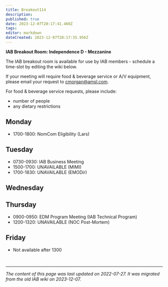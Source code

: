 ```yaml
---
title: Breakout114
description: 
published: true
date: 2023-12-07T20:17:41.460Z
tags: 
editor: markdown
dateCreated: 2023-12-07T20:17:35.956Z
---
```


**IAB Breakout Room: Independence D - Mezzanine**

The IAB breakout room is available for use by IAB members - schedule a time-slot by editing the wiki below.

If your meeting will require food & beverage service or A/V equipment, please email your request to cmorgan@amsl.com.

For food & beverage service requests, please include:

- number of people
- any dietary restrictions

## Monday
- 1700-1800: NomCom Eligibility (Lars)
## Tuesday
- 0730-0930: IAB Business Meeting
- 1500-1700: UNAVAILABLE (MIMI)
- 1700-1830: UNAVAILABLE (EMODir)
## Wednesday
## Thursday
- 0900-0950: EDM Program Meeting (IAB Technical Program)
- 1200-1320: UNAVAILABLE (NOC Post-Mortem)
## Friday
- Not available after 1300

&nbsp;
&nbsp;
&nbsp;

---

*The content of this page was last updated on 2022-07-27. It was migrated from the old IAB wiki on 2023-12-07.*
